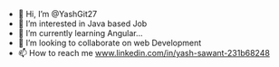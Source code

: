 - 👋 Hi, I’m @YashGit27
- 👀 I’m interested in Java based Job 
- 🌱 I’m currently learning Angular...
- 💞️ I’m looking to collaborate on web Development
- 📫 How to reach me www.linkedin.com/in/yash-sawant-231b68248

<!---
YashGit27/YashGit27 is a ✨ special ✨ repository because its `README.md` (this file) appears on your GitHub profile.
You can click the Preview link to take a look at your changes.
--->
